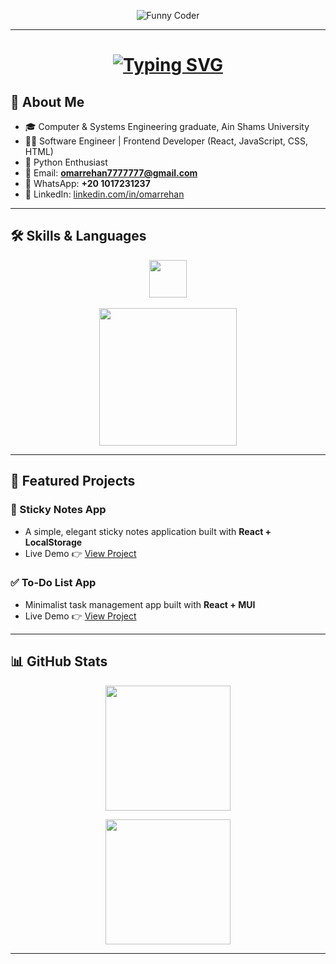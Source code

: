 <p align="center">
  <img src="https://i.imgur.com/hNGvhn6.gif" alt="Funny Coder" />
</p>

---

<h1 align="center">
  <a href="https://git.io/typing-svg">
    <img src="https://readme-typing-svg.herokuapp.com?font=Fira+Code&size=30&pause=1000&color=36BCF7&center=true&vCenter=true&width=600&lines=Welcome+to+Omar+Rehan's+Profile!;" alt="Typing SVG" />
  </a>
</h1>

## 🚀 About Me
- 🎓 Computer & Systems Engineering graduate, Ain Shams University  
- 🧑‍💻 Software Engineer | Frontend Developer (React, JavaScript, CSS, HTML)  
- 🐍 Python Enthusiast  
- 📧 Email: **omarrehan7777777@gmail.com**  
- 📱 WhatsApp: **+20 1017231237**  
- 🔗 LinkedIn: [linkedin.com/in/omarrehan](https://www.linkedin.com/in/omarrehan/)  

---

## 🛠️ Skills & Languages
<p align="center">
  <img src="https://skillicons.dev/icons?i=html,css,js,nodejs,react,sass,tailwind,python,mongodb" height="60" />
  <br></br>
  <img src="https://github-readme-stats.vercel.app/api/top-langs/?username=OmarRehan777&layout=compact&theme=tokyonight&langs_count=8" height="220"/>
</p>

---

## 🌟 Featured Projects

### 📝 Sticky Notes App
- A simple, elegant sticky notes application built with **React + LocalStorage**  
- Live Demo 👉 [View Project](https://github.com/OmarRehan777/StickyNotesApp)  

### ✅ To-Do List App
- Minimalist task management app built with **React + MUI**  
- Live Demo 👉 [View Project](https://github.com/OmarRehan777/TODO_LIST)  

---

## 📊 GitHub Stats
<p align="center">
  <img src="https://github-readme-stats.vercel.app/api?username=OmarRehan777&show_icons=true&theme=tokyonight" height="200" />
</p>

<p align="center">
  <img src="https://github-readme-streak-stats.herokuapp.com/?user=OmarRehan777&theme=tokyonight" height="200" />
</p>

---
